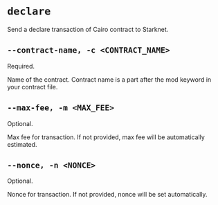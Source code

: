 # `declare`
Send a declare transaction of Cairo contract to Starknet.

## `--contract-name, -c <CONTRACT_NAME>`
Required.

Name of the contract. Contract name is a part after the mod keyword in your contract file.

## `--max-fee, -m <MAX_FEE>`
Optional.

Max fee for transaction. If not provided, max fee will be automatically estimated.

## `--nonce, -n <NONCE>`
Optional.

Nonce for transaction. If not provided, nonce will be set automatically.
